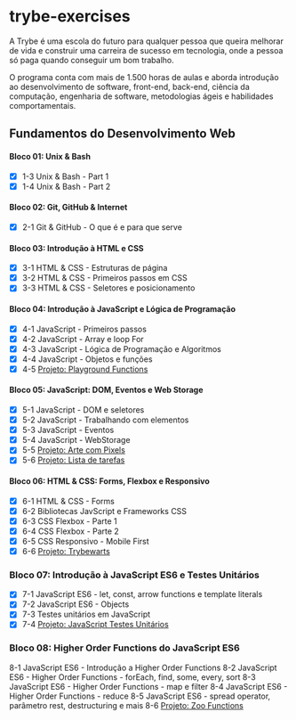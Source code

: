 # trybe-exercises

A Trybe é uma escola do futuro para qualquer pessoa que queira melhorar de vida e construir uma carreira de sucesso em tecnologia, onde a pessoa só paga quando conseguir um bom trabalho.

O programa conta com mais de 1.500 horas de aulas e aborda introdução ao desenvolvimento de software, front-end, back-end, ciência da computação, engenharia de software, metodologias ágeis e habilidades comportamentais.

## Fundamentos do Desenvolvimento Web

#### Bloco 01: Unix & Bash

- [x] 1-3 Unix & Bash - Part 1
- [x] 1-4 Unix & Bash - Part 2

#### Bloco 02: Git, GitHub & Internet

- [x] 2-1 Git & GitHub - O que é e para que serve

#### Bloco 03: Introdução à HTML e CSS

- [x] 3-1 HTML & CSS - Estruturas de página
- [x] 3-2 HTML & CSS - Primeiros passos em CSS
- [x] 3-3 HTML & CSS - Seletores e posicionamento

#### Bloco 04: Introdução à JavaScript e Lógica de Programação

- [x] 4-1 JavaScript - Primeiros passos
- [x] 4-2 JavaScript - Array e loop For
- [x] 4-3 JavaScript - Lógica de Programação e Algoritmos
- [x] 4-4 JavaScript - Objetos e funções
- [x] 4-5 [Projeto: Playground Functions](https://github.com/tryber/sd-013-a-project-playground-functions/tree/rafhaeldeandrade-playground-functions)

#### Bloco 05: JavaScript: DOM, Eventos e Web Storage

- [x] 5-1 JavaScript - DOM e seletores
- [x] 5-2 JavaScript - Trabalhando com elementos
- [x] 5-3 JavaScript - Eventos
- [x] 5-4 JavaScript - WebStorage
- [x] 5-5 [Projeto: Arte com Pixels](https://rafhaeldeandrade.github.io/trybe-projects/pixels-art/)
- [x] 5-6 [Projeto: Lista de tarefas](https://rafhaeldeandrade.github.io/trybe-projects/todo-list/)

#### Bloco 06: HTML & CSS: Forms, Flexbox e Responsivo

- [x] 6-1 HTML & CSS - Forms
- [x] 6-2 Bibliotecas JavScript e Frameworks CSS
- [x] 6-3 CSS Flexbox - Parte 1
- [x] 6-4 CSS Flexbox - Parte 2
- [x] 6-5 CSS Responsivo - Mobile First
- [x] 6-6 [Projeto: Trybewarts](https://rafhaeldeandrade.github.io/trybe-projects/trybewarts/)

### Bloco 07: Introdução à JavaScript ES6 e Testes Unitários

- [x] 7-1 JavaScript ES6 - let, const, arrow functions e template literals
- [x] 7-2 JavaScript ES6 - Objects
- [x] 7-3 Testes unitários em JavaScript
- [x] 7-4 [Projeto: JavaScript Testes Unitários](https://github.com/tryber/sd-013-a-project-js-unit-tests/tree/rafhaeldeandrade-js-unit-tests)

### Bloco 08: Higher Order Functions do JavaScript ES6

8-1 JavaScript ES6 - Introdução a Higher Order Functions
8-2 JavaScript ES6 - Higher Order Functions - forEach, find, some, every, sort
8-3 JavaScript ES6 - Higher Order Functions - map e filter
8-4 JavaScript ES6 - Higher Order Functions - reduce
8-5 JavaScript ES6 - spread operator, parâmetro rest, destructuring e mais
8-6 [Projeto: Zoo Functions](https://github.com/tryber/sd-013-a-project-zoo-functions/tree/rafhaeldeandrade-zoo-functions)
